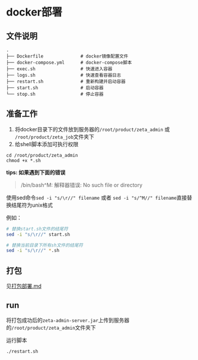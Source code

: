 # docker部署

## 文件说明
```text
.
├── Dockerfile              # docker镜像配置文件
├── docker-compose.yml      # docker-compose脚本
├── exec.sh                 # 快速进入容器
├── logs.sh                 # 快速查看容器日志
├── restart.sh              # 重新构建并启动容器
├── start.sh                # 启动容器
└── stop.sh                 # 停止容器
```

## 准备工作

1. 将docker目录下的文件放到服务器的`/root/product/zeta_admin` 或 `/root/product/zeta_job`文件夹下
2. 给shell脚本添加可执行权限
```text
cd /root/product/zeta_admin
chmod +x *.sh
```
 
**tips: 如果遇到下面的错误**

> /bin/bash^M: 解释器错误: No such file or directory

使用sed命令`sed -i "s/\r//" filename` 或者 `sed -i "s/^M//" filename`直接替换结尾符为unix格式

例如：
```bash
# 替换start.sh文件的结尾符
sed -i "s/\r//" start.sh

# 替换当前目录下所有sh文件的结尾符
sed -i "s/\r//" *.sh
```

## 打包

见[打包部署.md](./打包部署.md)


## run

将打包成功后的`zeta-admin-server.jar`上传到服务器的`/root/product/zeta_admin`文件夹下

运行脚本
```bash
./restart.sh
```
